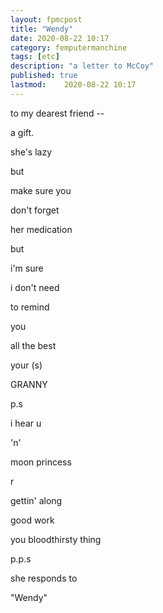 ```yaml
---
layout: fpmcpost
title: "Wendy"
date: 2020-08-22 10:17
category: femputermanchine
tags: [etc]
description: "a letter to McCoy"
published: true
lastmod:	2020-08-22 10:17
---
```

[//]: # ( 8/22/20  -added)

to my dearest friend --

a gift.

she's lazy 

but 

make sure you

don't forget 

her medication

but 

i'm sure 

i don't need

to remind 

you 

all the best 

your (s)

GRANNY 

p.s 

i hear u 

'n' 

moon princess 

r 

gettin' along 

good work 

you bloodthirsty thing 

p.p.s 

she responds to 

"Wendy"
